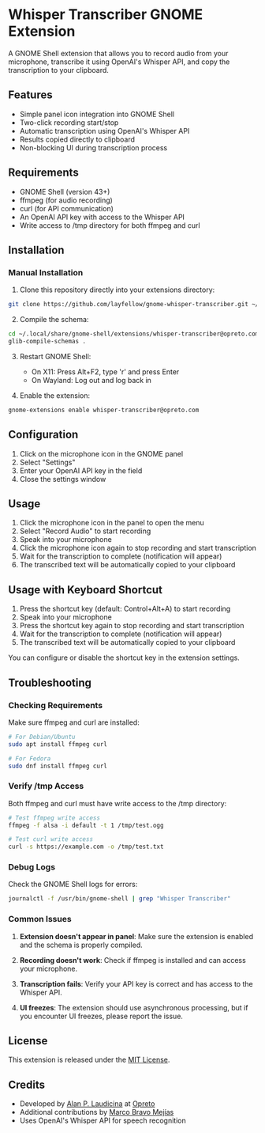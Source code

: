 # Whisper Transcriber GNOME Extension

A GNOME Shell extension that allows you to record audio from your microphone, transcribe it using OpenAI's Whisper API, and copy the transcription to your clipboard.

## Features

- Simple panel icon integration into GNOME Shell
- Two-click recording start/stop
- Automatic transcription using OpenAI's Whisper API
- Results copied directly to clipboard
- Non-blocking UI during transcription process

## Requirements

- GNOME Shell (version 43+)
- ffmpeg (for audio recording)
- curl (for API communication)
- An OpenAI API key with access to the Whisper API
- Write access to /tmp directory for both ffmpeg and curl

## Installation

### Manual Installation

1. Clone this repository directly into your extensions directory:
```bash
git clone https://github.com/layfellow/gnome-whisper-transcriber.git ~/.local/share/gnome-shell/extensions/whisper-transcriber@opreto.com
```

2. Compile the schema:
```bash
cd ~/.local/share/gnome-shell/extensions/whisper-transcriber@opreto.com/schemas
glib-compile-schemas .
```

3. Restart GNOME Shell:
   - On X11: Press Alt+F2, type 'r' and press Enter
   - On Wayland: Log out and log back in

4. Enable the extension:
```bash
gnome-extensions enable whisper-transcriber@opreto.com
```

## Configuration

1. Click on the microphone icon in the GNOME panel
2. Select "Settings"
3. Enter your OpenAI API key in the field
4. Close the settings window

## Usage

1. Click the microphone icon in the panel to open the menu
2. Select "Record Audio" to start recording
3. Speak into your microphone
4. Click the microphone icon again to stop recording and start transcription
5. Wait for the transcription to complete (notification will appear)
6. The transcribed text will be automatically copied to your clipboard

## Usage with Keyboard Shortcut

1. Press the shortcut key (default: Control+Alt+A) to start recording
2. Speak into your microphone
3. Press the shortcut key again to stop recording and start transcription
4. Wait for the transcription to complete (notification will appear)
5. The transcribed text will be automatically copied to your clipboard

You can configure or disable the shortcut key in the extension settings.

## Troubleshooting

### Checking Requirements

Make sure ffmpeg and curl are installed:

```bash
# For Debian/Ubuntu
sudo apt install ffmpeg curl

# For Fedora
sudo dnf install ffmpeg curl
```

### Verify /tmp Access

Both ffmpeg and curl must have write access to the /tmp directory:

```bash
# Test ffmpeg write access
ffmpeg -f alsa -i default -t 1 /tmp/test.ogg

# Test curl write access
curl -s https://example.com -o /tmp/test.txt
```

### Debug Logs

Check the GNOME Shell logs for errors:

```bash
journalctl -f /usr/bin/gnome-shell | grep "Whisper Transcriber"
```

### Common Issues

1. **Extension doesn't appear in panel**: Make sure the extension is enabled and the schema is properly compiled.

2. **Recording doesn't work**: Check if ffmpeg is installed and can access your microphone.

3. **Transcription fails**: Verify your API key is correct and has access to the Whisper API.

4. **UI freezes**: The extension should use asynchronous processing, but if you encounter UI freezes, please report the issue.

## License

This extension is released under the [MIT License](LICENSE).

## Credits

- Developed by [Alan P. Laudicina](https://alanp.ca/) at [Opreto](https://www.opreto.com/)
- Additional contributions by [Marco Bravo Mejías](https://github.com/layfellow)
- Uses OpenAI's Whisper API for speech recognition
